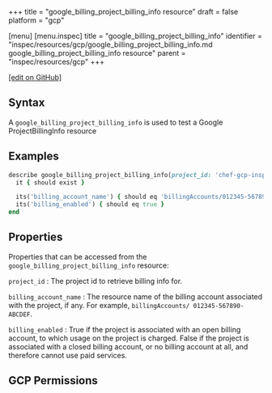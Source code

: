 +++
title = "google_billing_project_billing_info resource"
draft = false
platform = "gcp"

[menu]
  [menu.inspec]
    title = "google_billing_project_billing_info"
    identifier = "inspec/resources/gcp/google_billing_project_billing_info.md google_billing_project_billing_info resource"
    parent = "inspec/resources/gcp"
+++

[\[edit on GitHub\]](https://github.com/inspec/inspec-gcp/blob/master/docs/resources/google_billing_project_billing_info.md)

## Syntax

A `google_billing_project_billing_info` is used to test a Google ProjectBillingInfo resource

## Examples

```ruby
describe google_billing_project_billing_info(project_id: 'chef-gcp-inspec') do
  it { should exist }

  its('billing_account_name') { should eq 'billingAccounts/012345-567890-ABCDEF' }
  its('billing_enabled') { should eq true }
end
```

## Properties

Properties that can be accessed from the `google_billing_project_billing_info` resource:

`project_id`
: The project id to retrieve billing info for.

`billing_account_name`
: The resource name of the billing account associated with the project, if any. For example, `billingAccounts/ 012345-567890-ABCDEF`.

`billing_enabled`
: True if the project is associated with an open billing account, to which usage on the project is charged. False if the project
is associated with a closed billing account, or no billing account at all, and therefore cannot use paid services.

## GCP Permissions
